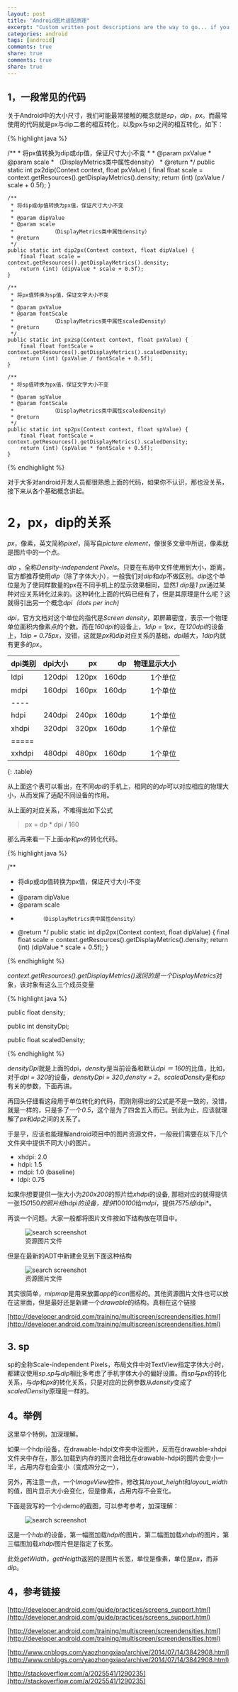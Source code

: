 ```yaml
---
layout: post
title: "Android图片适配原理"
excerpt: "Custom written post descriptions are the way to go... if you're not lazy."
categories: android
tags: [android]
comments: true
share: true
comments: true
share: true
---
```




## 1，一段常见的代码

关于Android中的大小尺寸，我们可能最常接触的概念就是*sp*，*dip*，*px*。而最常使用的代码就是px与dip二者的相互转化，以及px与sp之间的相互转化，如下：

{% highlight java %}

/**
     * 将px值转换为dip或dp值，保证尺寸大小不变
     *
     * @param pxValue
     * @param scale
     *            （DisplayMetrics类中属性density）
     * @return
     */
    public static int px2dip(Context context, float pxValue) {
        final float scale = context.getResources().getDisplayMetrics().density;
        return (int) (pxValue / scale + 0.5f);
    }

    /**
     * 将dip或dp值转换为px值，保证尺寸大小不变
     *
     * @param dipValue
     * @param scale
     *            （DisplayMetrics类中属性density）
     * @return
     */
    public static int dip2px(Context context, float dipValue) {
        final float scale = context.getResources().getDisplayMetrics().density;
        return (int) (dipValue * scale + 0.5f);
    }

    /**
     * 将px值转换为sp值，保证文字大小不变
     *
     * @param pxValue
     * @param fontScale
     *            （DisplayMetrics类中属性scaledDensity）
     * @return
     */
    public static int px2sp(Context context, float pxValue) {
        final float fontScale = context.getResources().getDisplayMetrics().scaledDensity;
        return (int) (pxValue / fontScale + 0.5f);
    }

    /**
     * 将sp值转换为px值，保证文字大小不变
     *
     * @param spValue
     * @param fontScale
     *            （DisplayMetrics类中属性scaledDensity）
     * @return
     */
    public static int sp2px(Context context, float spValue) {
        final float fontScale = context.getResources().getDisplayMetrics().scaledDensity;
        return (int) (spValue * fontScale + 0.5f);
    }  

{% endhighlight %}



对于大多对android开发人员都很熟悉上面的代码，如果你不认识，那也没关系，接下来从各个基础概念讲起。


# 2，px，dip的关系

*px*，像素，英文简称*pixel*，简写自*picture element*，像很多文章中所说，像素就是图片中的一个点。

*dip* ，全称*Density-independent Pixels*。只要在布局中文件使用到大小，距离，官方都推荐使用*dip*（除了字体大小），一般我们对*dip*和*dp*不做区别。*dip*这个单位是为了使同样数量的px在不同手机上的显示效果相同，显然*1 dip*是*1 px*通过某种对应关系转化过来的。这种转化上面的代码已经有了，但是其原理是什么呢？这就得引出另一个概念*dpi（dots per inch)*


*dpi*，官方文档对这个单位的指代是*Screen density*，即屏幕密度，表示一个物理单位面积内像素点的个数。而在*160dpi*的设备上，*1dip = 1px*，在*120dpi*的设备上，*1dip = 0.75px*，没错，这就是*px*和*dip*对应关系的基础，*dpi*越大，*1dip*内就有更多的*px*。



| dpi类别  | dpi大小 | px      | dp      | 物理显示大小|
|:------- |:-------:|--------:|--------:|-------:|
| ldpi    | 120dpi  | 120px   | 160dp   |1个单位|
| mdpi    | 160dpi  | 160px   | 160dp   |1个单位|
|----
| hdpi    | 240dpi  | 240px   | 160dp   |1个单位|
| xhdpi   | 320dpi  | 320px   | 160dp   |1个单位|
|=====
| xxhdpi  | 480dpi  | 480px   | 160dp   |1个单位|
{: .table}


从上面这个表可以看出，在不同*dpi*的手机上，相同的的*dp*可以对应相应的物理大小，从而发挥了适配不同设备的作用。

从上面的对应关系，不难得出如下公式

>  px = dp * dpi  /  160


那么再来看一下上面*dp*和*px*的转化代码。


{% highlight java %}

 /**
 * 将dip或dp值转换为px值，保证尺寸大小不变
 *
 * @param dipValue
 * @param scale
 *            （DisplayMetrics类中属性density）
 * @return
 */
public static int dip2px(Context context, float dipValue) {
    final float scale = context.getResources().getDisplayMetrics().density;
    return (int) (dipValue * scale + 0.5f);
}

{% endhighlight %}


*context.getResources().getDisplayMetrics()*返回的是一个*DisplayMetrics*对象，该对象有这么三个成员变量

{% highlight java %}

public float density;

public int densityDpi;

public float scaledDensity;

{% endhighlight %}

*densityDpi*就是上面的dpi，*density*是当前设备和默认*dpi ＝ 160*的比值，比如，对于*dpi = 320*的设备，*densityDpi = 320*,*density = 2*。*scaledDensity*是和*sp*有关的参数，下面再讲。

再回头仔细看这段用于单位转化的代码，而刚刚得出的公式是不是一致的，没错，就是一样的，只是多了一个*0.5*，这个是为了四舍五入而已。到此为止，应该就理解了*px*和*dp*之间的关系了。

于是乎，应该也能理解android项目中的图片资源文件，一般我们需要在以下几个文件夹中提供不同大小的图片。

+ xhdpi: 2.0
+ hdpi: 1.5
+ mdpi: 1.0 (baseline)
+ ldpi: 0.75

如果你想要提供一张大小为*200x200*的照片给*xhdpi*的设备, 那相对应的就得提供一张*150*150*的照片给*hdpi*的设备，提供*100*100*给*mdpi*，提供*75*75*给*ldpi*。

再谈一个问题。大家一般都将图片文件按如下结构放在项目中。

<figure>
  <img src="{{ site.url }}/images/dp_img1.jpg" alt="search screenshot">
  <figcaption>资源图片文件</figcaption>
</figure>


但是在最新的ADT中新建会见到下面这种结构

<figure>
  <img src="{{ site.url }}/images/dp_img2.jpg" alt="search screenshot">
  <figcaption>资源图片文件</figcaption>
</figure>

其实很简单，*mipmap*是用来放置*app*的*icon*图标的。其他资源图片文件也可以放在这里面，但是最好还是新建一个*drawable*的结构。真相在这个链接


[http://developer.android.com/training/multiscreen/screendensities.html](http://developer.android.com/training/multiscreen/screendensities.html)


## 3. sp

sp的全称Scale-independent Pixels，布局文件中对TextView指定字体大小时，都建议使用*sp*.*sp*与*dip*相比多考虑了手机字体大小的偏好设置。而*sp*与*px*的转化关系，与*dp*和*px*的转化关系，只是对应的比例参数从*density*变成了*scaledDensity*原理是一样的。


## 4。举例

这里举个特例，加深理解。

如果一个hdpi设备，在drawable-hdpi文件夹中没图片，反而在drawable-xhdpi文件夹中存在，那么加载到内存的图片会相比在drawable-hdpi的图片会变小一半，占用内存也会变小（变成四分之一），


另外，再注意一点，一个*ImageView*控件，修改其*layout_height*和*layout_width*的值，图片显示大小会变化，但是像素，占用内存不会变化。

下面是我写的一个小demo的截图，可以参考参考，加深理解：

<figure>
  <img src="{{ site.url }}/images/bitmap.png" alt="search screenshot">
  <figcaption></figcaption>
</figure>

这是一个*hdpi*的设备，第一幅图加载*hdpi*的图片，第二幅图加载*xhdpi*的图片，第三幅图加载*xhdpi*图片但是指定了长宽。

此处*getWidth*，*getHeigth*返回的是图片长宽，单位是像素，单位是*px*，而非*dip*。



## 4，参考链接

[http://developer.android.com/guide/practices/screens_support.html](http://developer.android.com/guide/practices/screens_support.html)

[http://developer.android.com/training/multiscreen/screendensities.html](http://developer.android.com/training/multiscreen/screendensities.html)

[http://www.cnblogs.com/yaozhongxiao/archive/2014/07/14/3842908.html](http://www.cnblogs.com/yaozhongxiao/archive/2014/07/14/3842908.html)

[http://stackoverflow.com/a/2025541/1290235](http://stackoverflow.com/a/2025541/1290235)

